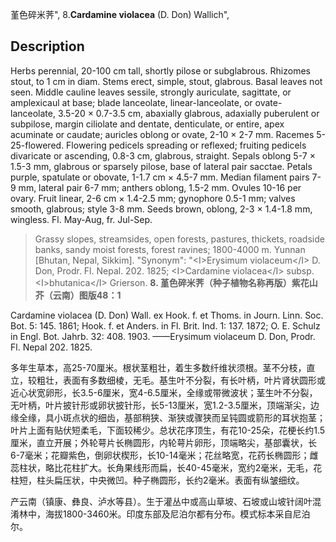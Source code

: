 堇色碎米荠",
8.**Cardamine violacea** (D. Don) Wallich",

## Description
Herbs perennial, 20-100 cm tall, shortly pilose or subglabrous. Rhizomes stout, to 1 cm in diam. Stems erect, simple, stout, glabrous. Basal leaves not seen. Middle cauline leaves sessile, strongly auriculate, sagittate, or amplexicaul at base; blade lanceolate, linear-lanceolate, or ovate-lanceolate, 3.5-20 × 0.7-3.5 cm, abaxially glabrous, adaxially puberulent or subpilose, margin ciliolate and dentate, denticulate, or entire, apex acuminate or caudate; auricles oblong or ovate, 2-10 × 2-7 mm. Racemes 5-25-flowered. Flowering pedicels spreading or reflexed; fruiting pedicels divaricate or ascending, 0.8-3 cm, glabrous, straight. Sepals oblong 5-7 × 1.5-3 mm, glabrous or sparsely pilose, base of lateral pair sacctae. Petals purple, spatulate or obovate, 1-1.7 cm × 4.5-7 mm. Median filament pairs 7-9 mm, lateral pair 6-7 mm; anthers oblong, 1.5-2 mm. Ovules 10-16 per ovary. Fruit linear, 2-6 cm × 1.4-2.5 mm; gynophore 0.5-1 mm; valves smooth, glabrous; style 3-8 mm. Seeds brown, oblong, 2-3 × 1.4-1.8 mm, wingless. Fl. May-Aug, fr. Jul-Sep.

> Grassy slopes, streamsides, open forests, pastures, thickets, roadside banks, sandy moist forests, forest ravines; 1800-4000 m. Yunnan [Bhutan, Nepal, Sikkim].
  "Synonym": "&lt;I&gt;Erysimum violaceum&lt;/I&gt; D. Don, Prodr. Fl. Nepal. 202. 1825; &lt;I&gt;Cardamine violacea&lt;/I&gt; subsp. &lt;I&gt;bhutanica&lt;/I&gt; Grierson.
**8. 堇色碎米荠（种子植物名称再版）紫花山芥（云南）图版48：1**

Cardamine violacea (D. Don) Wall. ex Hook. f. et Thoms. in Journ. Linn. Soc. Bot. 5: 145. 1861; Hook. f. et Anders. in Fl. Brit. Ind. 1: 137. 1872; O. E. Schulz in Engl. Bot. Jahrb. 32: 408. 1903. ——Erysimum violaceum D. Don, Prodr. Fl. Nepal 202. 1825.

多年生草本，高25-70厘米。根状茎粗壮，着生多数纤维状须根。茎不分枝，直立，较粗壮，表面有多数细棱，无毛。基生叶不分裂，有长叶柄，叶片肾状圆形或近心状宽卵形，长3.5-6厘米，宽4-6.5厘米，全缘或带微波状；茎生叶不分裂，无叶柄，叶片披针形或卵状披针形，长5-13厘米，宽1.2-3.5厘米，顶端渐尖，边缘全缘，具小斑点状的细齿，基部稍狭、渐狭或骤狭而呈钝圆或箭形的耳状抱茎；叶片上面有贴伏短柔毛，下面较稀少。总状花序顶生，有花10-25朵，花梗长约1.5厘米，直立开展；外轮萼片长椭圆形，内轮萼片卵形，顶端略尖，基部囊状，长6-7毫米；花瓣紫色，倒卵状楔形，长10-14毫米；花丝略宽，花药长椭圆形；雌蕊柱状，略比花柱扩大。长角果线形而扁，长40-45毫米，宽约2毫米，无毛，花柱短，柱头扁压状，中央微凹。种子椭圆形，长约2毫米。表面有纵皱细纹。

产云南（镇康、彝良、泸水等县）。生于灌丛中或高山草坡、石坡或山坡针阔叶混淆林中，海拔1800-3460米。印度东部及尼泊尔都有分布。模式标本采自尼泊尔。
